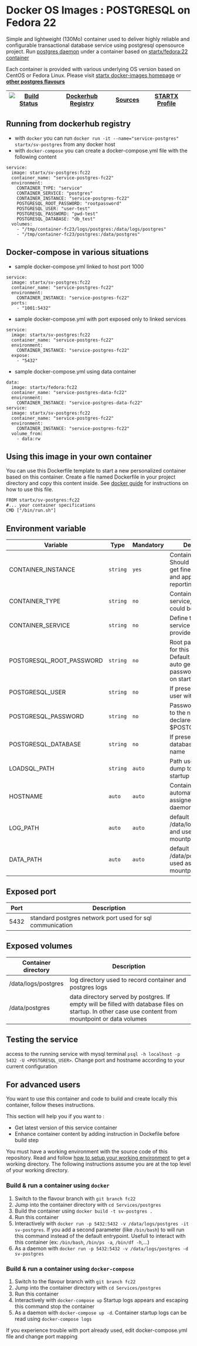 <!--[metadata]>
+++
title = "STARTX Docker Services Images : POSTGRESQL on Fedora 22"
description = "Docker container with postgres service based on fedora 22"
keywords = ["home, docker, startx, postgres, fedora 22, centos, repository, container, swarm, compose"]
weight=3
+++
<![end-metadata]-->

# Docker OS Images : POSTGRESQL on Fedora 22

Simple and lightweight (130Mo) container used to deliver highly reliable and configurable transactional database service using postgresql opensource project.
Run [postgres daemon](http://www.postgresql.org/) under a container 
based on [startx/fedora:22 container](https://hub.docker.com/r/startx/fedora)

Each container is provided with various underlying OS version based on CentOS or 
Fedora Linux. Please visit [startx docker-images homepage](https://github.com/startxfr/docker-images/)
or **[other postgres flavours](https://github.com/startxfr/docker-images/Services/postgres/#available-flavours)**

| [![Build Status](https://travis-ci.org/startxfr/docker-images.svg)](https://travis-ci.org/startxfr/docker-images) | [Dockerhub Registry](https://hub.docker.com/r/startx/sv-postgres/) | [Sources](https://github.com/startxfr/docker-images/Services/postgres)             | [STARTX Profile](https://github.com/startxfr) | 
|-------------------------------------------------------------------------------------------------------------------|-------------------------------------------------------------------|-----------------------------------------------------------------------------------|-----------------------------------------------|

## Running from dockerhub registry

* with `docker` you can run `docker run -it --name="service-postgres" startx/sv-postgres` from any docker host
* with `docker-compose` you can create a docker-compose.yml file with the following content
```
service:
  image: startx/sv-postgres:fc22
  container_name: "service-postgres-fc22"
  environment:
    CONTAINER_TYPE: "service"
    CONTAINER_SERVICE: "postgres"
    CONTAINER_INSTANCE: "service-postgres-fc22"
    POSTGRESQL_ROOT_PASSWORD: "rootpassword"
    POSTGRESQL_USER: "user-test"
    POSTGRESQL_PASSWORD: "pwd-test"
    POSTGRESQL_DATABASE: "db_test"
  volumes:
    - "/tmp/container-fc23/logs/postgres:/data/logs/postgres"
    - "/tmp/container-fc23/postgres:/data/postgres"
```

## Docker-compose in various situations

* sample docker-compose.yml linked to host port 1000
```
service:
  image: startx/sv-postgres:fc22
  container_name: "service-postgres-fc22"
  environment:
    CONTAINER_INSTANCE: "service-postgres-fc22"
  ports:
    - "1001:5432"
```
* sample docker-compose.yml with port exposed only to linked services
```
service:
  image: startx/sv-postgres:fc22
  container_name: "service-postgres-fc22"
  environment:
    CONTAINER_INSTANCE: "service-postgres-fc22"
  expose:
    - "5432"
```
* sample docker-compose.yml using data container
```
data:
  image: startx/fedora:fc22
  container_name: "service-postgres-data-fc22"
  environment:
    CONTAINER_INSTANCE: "service-postgres-data-fc22"
service:
  image: startx/sv-postgres:fc22
  container_name: "service-postgres-fc22"
  environment:
    CONTAINER_INSTANCE: "service-postgres-fc22"
  volume_from:
    - data:rw
```

## Using this image in your own container

You can use this Dockerfile template to start a new personalized container based on this container. Create a file named Dockerfile in your project directory and copy this content inside. See [docker guide](http://docs.docker.com/engine/reference/builder/) for instructions on how to use this file.
 ```
FROM startx/sv-postgres:fc22
#... your container specifications
CMD ["/bin/run.sh"]
```

## Environment variable

| Variable                  | Type     | Mandatory | Description                                                              |
|---------------------------|----------|-----------|--------------------------------------------------------------------------|
| CONTAINER_INSTANCE        | `string` | `yes`     | Container name. Should be uning to get fine grained log and application reporting
| CONTAINER_TYPE            | `string` | `no`      | Container family (os, service, application. could be enhanced 
| CONTAINER_SERVICE         | `string` | `no`      | Define the type of service or application provided
| POSTGRESQL_ROOT_PASSWORD  | `string` | `no`      | Root password used for this instance. Default will use an auto generated password displayed on startup
| POSTGRESQL_USER           | `string` | `no`      | If present, add a new user with this name
| POSTGRESQL_PASSWORD       | `string` | `no`      | Password associated to the new user declared with $POSTGRESQL_USER
| POSTGRESQL_DATABASE       | `string` | `no`      | If present, add a new database with this name
| LOADSQL_PATH              | `string` | `auto`    | Path used to find sql dump to import at startup
| HOSTNAME                  | `auto`   | `auto`    | Container unique id automatically assigned by docker daemon at startup
| LOG_PATH                  | `auto`   | `auto`    | default set to /data/logs/postgres and used as a volume mountpoint
| DATA_PATH                 | `auto`   | `auto`    | default set to /data/postgres and used as a volume mountpoint

## Exposed port

| Port  | Description                                                              |
|-------|--------------------------------------------------------------------------|
| 5432  | standard postgres network port used for sql communication

## Exposed volumes

| Container directory  | Description                                                              |
|----------------------|--------------------------------------------------------------------------|
| /data/logs/postgres  | log directory used to record container and postgres logs
| /data/postgres       | data directory served by postgres. If empty will be filled with database files on startup. In other case use content from mountpoint or data volumes

## Testing the service

access to the running service with mysql terminal `psql -h localhost -p 5432 -U <POSTGRESQL_USER>`. Change port and hostname according to your current configuration

## For advanced users

You want to use this container and code to build and create locally this container, follow theses instructions.

This section will help you if you want to :
* Get latest version of this service container
* Enhance container content by adding instruction in Dockefile before build step

You must have a working environment with the source code of this repository. Read and follow [how to setup your working environment](https://github.com/startxfr/docker-images#setup-your-working-environment-mandatory) to get a working directory. The following instructions assume you are at the top level of your working directory.

### Build & run a container using `docker`

1. Switch to the flavour branch with `git branch fc22`
2. Jump into the container directory with `cd Services/postgres`
3. Build the container using `docker build -t sv-postgres .`
4. Run this container 
  1. Interactively with `docker run -p 5432:5432 -v /data/logs/postgres -it sv-postgres`. If you add a second parameter (like `/bin/bash`) to will run this command instead of the default entrypoint. Usefull to interact with this container (ex: `/bin/bash`, `/bin/ps -a`, `/bin/df -h`,...) 
  2. As a daemon with `docker run -p 5432:5432 -v /data/logs/postgres -d sv-postgres`


### Build & run a container using `docker-compose`

1. Switch to the flavour branch with `git branch fc22`
2. Jump into the container directory with `cd Services/postgres`
3. Run this container 
  1. Interactively with `docker-compose up` Startup logs appears and escaping this command stop the container
  2. As a daemon with `docker-compose up -d`. Container startup logs can be read using `docker-compose logs`

If you experience trouble with port already used, edit docker-compose.yml file and change port mapping
